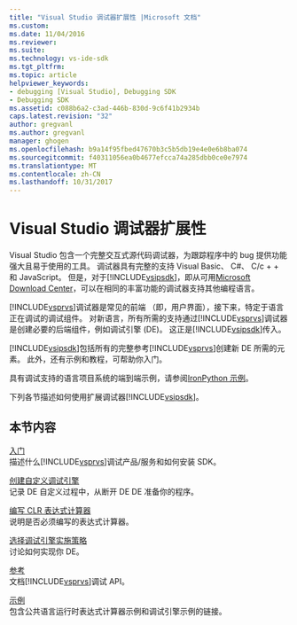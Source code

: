 ```yaml
---
title: "Visual Studio 调试器扩展性 |Microsoft 文档"
ms.custom: 
ms.date: 11/04/2016
ms.reviewer: 
ms.suite: 
ms.technology: vs-ide-sdk
ms.tgt_pltfrm: 
ms.topic: article
helpviewer_keywords:
- debugging [Visual Studio], Debugging SDK
- Debugging SDK
ms.assetid: c088b6a2-c3ad-446b-830d-9c6f41b2934b
caps.latest.revision: "32"
author: gregvanl
ms.author: gregvanl
manager: ghogen
ms.openlocfilehash: b9a14f95fbed47670b3c5b5db19e4e0e6b8ba074
ms.sourcegitcommit: f40311056ea0b4677efcca74a285dbb0ce0e7974
ms.translationtype: MT
ms.contentlocale: zh-CN
ms.lasthandoff: 10/31/2017
---
```

# <a name="visual-studio-debugger-extensibility"></a>Visual Studio 调试器扩展性
Visual Studio 包含一个完整交互式源代码调试器，为跟踪程序中的 bug 提供功能强大且易于使用的工具。 调试器具有完整的支持 Visual Basic、 C#、 C/c + + 和 JavaScript。 但是，对于[!INCLUDE[vsipsdk](../../extensibility/includes/vsipsdk_md.md)]，即从可用[Microsoft Download Center](http://go.microsoft.com/fwlink/?LinkId=214453)，可以在相同的丰富功能的调试器支持其他编程语言。  
  
 [!INCLUDE[vsprvs](../../code-quality/includes/vsprvs_md.md)]调试器是常见的前端 （即，用户界面），接下来，特定于语言正在调试的调试组件。 对新语言，所有所需的支持通过[!INCLUDE[vsprvs](../../code-quality/includes/vsprvs_md.md)]调试器是创建必要的后端组件，例如调试引擎 (DE)。 这正是[!INCLUDE[vsipsdk](../../extensibility/includes/vsipsdk_md.md)]传入。  
  
 [!INCLUDE[vsipsdk](../../extensibility/includes/vsipsdk_md.md)]包括所有的完整参考[!INCLUDE[vsprvs](../../code-quality/includes/vsprvs_md.md)]创建新 DE 所需的元素。 此外，还有示例和教程，可帮助你入门。  
  
 具有调试支持的语言项目系统的端到端示例，请参阅[IronPython 示例](http://msdn.microsoft.com/en-us/4c41695c-12c1-4670-b43b-d8d84c9e4089)。  
  
 下列各节描述如何使用扩展调试器[!INCLUDE[vsipsdk](../../extensibility/includes/vsipsdk_md.md)]。  
  
## <a name="in-this-section"></a>本节内容  
 [入门](../../extensibility/debugger/getting-started-with-debugger-extensibility.md)  
 描述什么[!INCLUDE[vsprvs](../../code-quality/includes/vsprvs_md.md)]调试产品/服务和如何安装 SDK。  
  
 [创建自定义调试引擎](../../extensibility/debugger/creating-a-custom-debug-engine.md)  
 记录 DE 自定义过程中，从断开 DE DE 准备你的程序。  
  
 [编写 CLR 表达式计算器](../../extensibility/debugger/writing-a-common-language-runtime-expression-evaluator.md)  
 说明是否必须编写的表达式计算器。  
  
 [选择调试引擎实施策略](../../extensibility/debugger/choosing-a-debug-engine-implementation-strategy.md)  
 讨论如何实现你 DE。  
  
 [参考](../../extensibility/debugger/reference/reference-visual-studio-debugging-apis.md)  
 文档[!INCLUDE[vsprvs](../../code-quality/includes/vsprvs_md.md)]调试 API。  
  
 [示例](../../extensibility/debugger/visual-studio-debugging-samples.md)  
 包含公共语言运行时表达式计算器示例和调试引擎示例的链接。
